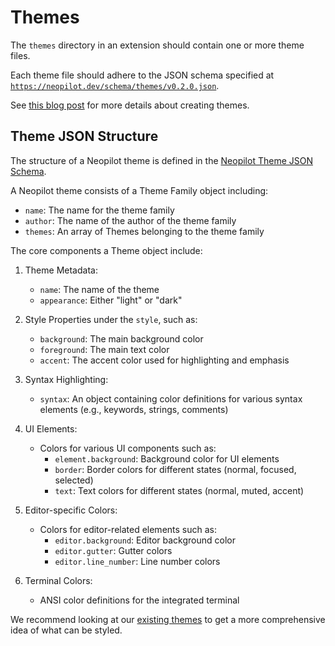 # Themes

The `themes` directory in an extension should contain one or more theme files.

Each theme file should adhere to the JSON schema specified at [`https://neopilot.dev/schema/themes/v0.2.0.json`](https://neopilot.dev/schema/themes/v0.2.0.json).

See [this blog post](https://neopilot.dev/blog/user-themes-now-in-preview) for more details about creating themes.

## Theme JSON Structure

The structure of a Neopilot theme is defined in the [Neopilot Theme JSON Schema](https://neopilot.dev/schema/themes/v0.2.0.json).

A Neopilot theme consists of a Theme Family object including:

- `name`: The name for the theme family
- `author`: The name of the author of the theme family
- `themes`: An array of Themes belonging to the theme family

The core components a Theme object include:

1. Theme Metadata:

   - `name`: The name of the theme
   - `appearance`: Either "light" or "dark"

2. Style Properties under the `style`, such as:

   - `background`: The main background color
   - `foreground`: The main text color
   - `accent`: The accent color used for highlighting and emphasis

3. Syntax Highlighting:

   - `syntax`: An object containing color definitions for various syntax elements (e.g., keywords, strings, comments)

4. UI Elements:

   - Colors for various UI components such as:
     - `element.background`: Background color for UI elements
     - `border`: Border colors for different states (normal, focused, selected)
     - `text`: Text colors for different states (normal, muted, accent)

5. Editor-specific Colors:

   - Colors for editor-related elements such as:
     - `editor.background`: Editor background color
     - `editor.gutter`: Gutter colors
     - `editor.line_number`: Line number colors

6. Terminal Colors:
   - ANSI color definitions for the integrated terminal

We recommend looking at our [existing themes](https://github.com/khulnasoft-lab/neopilot/tree/main/assets/themes) to get a more comprehensive idea of what can be styled.
